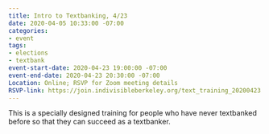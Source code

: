 ```yaml
---
title: Intro to Textbanking, 4/23
date: 2020-04-05 10:33:00 -07:00
categories:
- event
tags:
- elections
- textbank
event-start-date: 2020-04-23 19:00:00 -07:00
event-end-date: 2020-04-23 20:30:00 -07:00
Location: Online; RSVP for Zoom meeting details
RSVP-link: https://join.indivisibleberkeley.org/text_training_20200423
---
```


This is a specially designed training for people who have never textbanked before so that they can succeed as a textbanker.